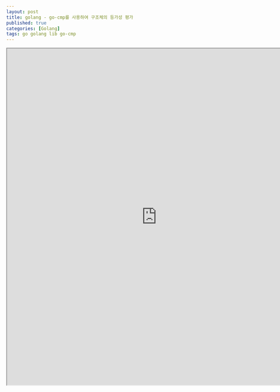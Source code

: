 ```yaml
---
layout: post
title: golang - go-cmp를 사용하여 구조체의 등가성 평가
published: true
categories: [Golang]
tags: go golang lib go-cmp
---
```

<iframe width="800" height="900" src="https://docs.google.com/document/d/e/2PACX-1vSB2mz9NQHQEBEm_aUkpRBiPu8RP9kfgAXXK0a8dgIcZhFXWo1yl9Bga6ClbfgsoOhmaNDiXURnUiMl/pub?embedded=true"></iframe>    
  